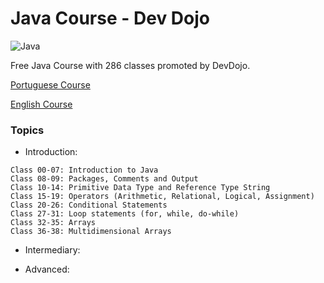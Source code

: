 # Java Course - Dev Dojo

![Java](https://img.shields.io/badge/java-%23ED8B00.svg?style=for-the-badge&logo=java&logoColor=white)

Free Java Course with 286 classes promoted by DevDojo.

[Portuguese Course](https://www.youtube.com/playlist?list=PL62G310vn6nFIsOCC0H-C2infYgwm8SWW)

[English Course](https://www.youtube.com/playlist?list=PL0Un1HNdB4jGKw5szJrQETqJTlZKyKReu)

### Topics
- Introduction:
>
    Class 00-07: Introduction to Java 
    Class 08-09: Packages, Comments and Output
    Class 10-14: Primitive Data Type and Reference Type String
    Class 15-19: Operators (Arithmetic, Relational, Logical, Assignment)
    Class 20-26: Conditional Statements
    Class 27-31: Loop statements (for, while, do-while)
    Class 32-35: Arrays
    Class 36-38: Multidimensional Arrays

- Intermediary:
>

- Advanced:
>
